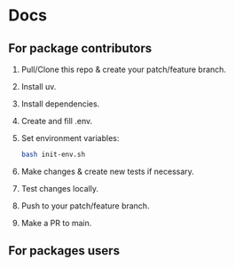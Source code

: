 # Docs

## For package contributors

1. Pull/Clone this repo & create your patch/feature branch.
2. Install uv.
3. Install dependencies.
4. Create and fill .env.
5. Set environment variables:

    ```bash
    bash init-env.sh
    ```

6. Make changes & create new tests if necessary.
7. Test changes locally.
8. Push to your patch/feature branch.
9. Make a PR to main.

## For packages users
